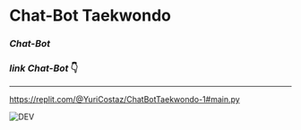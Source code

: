 # Chat-Bot Taekwondo
### *Chat-Bot*
### *link Chat-Bot* 👇
-------------------------
https://replit.com/@YuriCostaz/ChatBotTaekwondo-1#main.py


![DEV](https://media.giphy.com/media/jSK1e1yK4SozJUKPxQ/giphy.gif)




